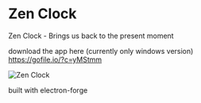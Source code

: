 # Zen Clock
Zen Clock - Brings us back to the present moment

download the app here (currently only windows version) <br/>
https://gofile.io/?c=yMStmm
<br/>

![Zen Clock](https://pasteboard.co/IVLD6iE.jpg)

built with electron-forge
